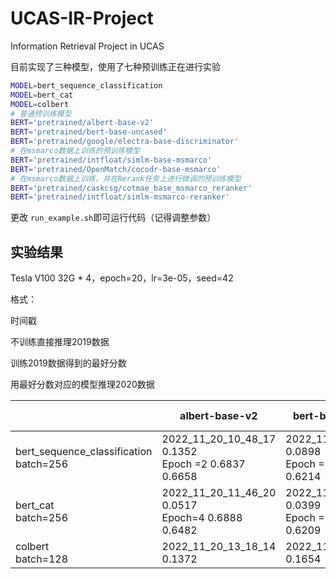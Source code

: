 # UCAS-IR-Project

Information Retrieval Project in UCAS

目前实现了三种模型，使用了七种预训练正在进行实验

```bash
MODEL=bert_sequence_classification
MODEL=bert_cat
MODEL=colbert
# 普通预训练模型
BERT='pretrained/albert-base-v2'
BERT='pretrained/bert-base-uncased'
BERT='pretrained/google/electra-base-discriminator'
# 在msmarco数据上训练的预训练模型
BERT='pretrained/intfloat/simlm-base-msmarco'
BERT='pretrained/OpenMatch/cocodr-base-msmarco'
# 在msmarco数据上训练，并在Rerank任务上进行微调的预训练模型
BERT='pretrained/caskcsg/cotmae_base_msmarco_reranker'
BERT='pretrained/intfloat/simlm-msmarco-reranker'
```

更改 `run_example.sh`即可运行代码（记得调整参数）

## 实验结果

Tesla V100 32G * 4，epoch=20，lr=3e-05，seed=42

格式：

时间戳

不训练直接推理2019数据

训练2019数据得到的最好分数

用最好分数对应的模型推理2020数据

|                                             | albert-base-v2                                                    | bert-base-uncased                                                  | electra-base-discriminator                                         | simlm-base-msmarco                                                | cocodr-base-msmarco                                                | cotmae_base_msmarco_reranker                                     | simlm-msmarco-reranker                                            |
| ------------------------------------------- | ----------------------------------------------------------------- | ------------------------------------------------------------------ | ------------------------------------------------------------------ | ----------------------------------------------------------------- | ------------------------------------------------------------------ | ---------------------------------------------------------------- | ----------------------------------------------------------------- |
| bert_sequence_classification<br />batch=256 | 2022_11_20_10_48_17<br />0.1352<br />Epoch =2 0.6837<br />0.6658 | 2022_11_20_10_50_23<br />0.0898<br />Epoch =11 0.6793<br />0.6214 | 2022_11_20_10_54_20<br />0.0404<br />Epoch =19 0.6907<br />0.7067 | 2022_11_20_10_59_04<br />0.0739<br />Epoch =5 0.6597<br />0.6672 | 2022_11_20_11_01_05<br />0.0517<br />Epoch =19 0.6785<br />0.6432 | 2022_11_20_11_02_51<br />0.7296<br />Epoch=1 0.7413<br />0.7605 | 2022_11_20_11_04_03<br />0.7149<br />Epoch =1 0.7192<br />0.7472 |
| bert_cat<br />batch=256                     | 2022_11_20_11_46_20<br />0.0517<br />Epoch=4 0.6888<br />0.6482  | 2022_11_20_11_46_18<br />0.0399<br />Epoch =18 0.6753<br />0.6209 | 2022_11_20_11_47_09<br />0.0752<br />Epoch =4 0.6841<br />0.7155  | 2022_11_20_11_52_12<br />0.0708<br />Epoch=3 0.6647<br />0.6523  | 2022_11_20_11_53_31<br />0.0408<br />Epoch =6 0.6672<br />0.6443  | 2022_11_20_11_55_30<br />0.3234<br />Epoch=2 0.7361<br />0.7368 | 2022_11_20_11_55_25<br />0.4987<br />Epoch=1 0.72<br />0.7368    |
| colbert<br />batch=128                      | 2022_11_20_13_18_14<br />0.1372                                   | 2022_11_20_13_18_53<br />0.1654                                    | 2022_11_20_13_20_26<br />0.0925                                    | 2022_11_20_13_26_46<br />0.1989                                   | 2022_11_20_13_27_06<br />0.3388                                    | 2022_11_20_13_34_50<br />0.0763                                  | 2022_11_20_13_34_54<br />0.0787                                   |
